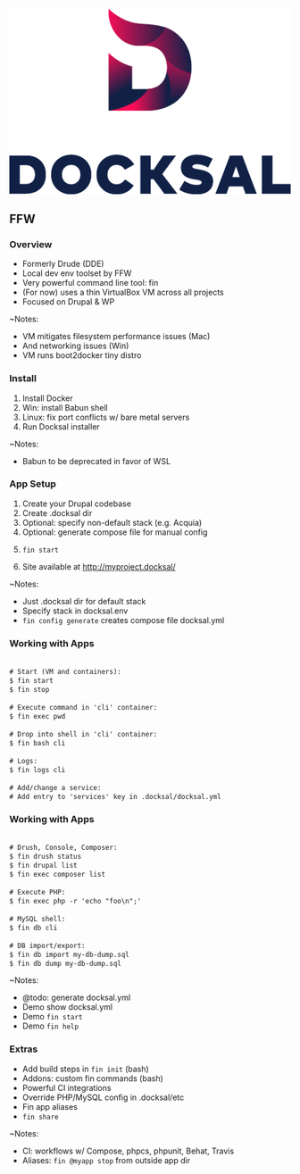![Docksal](slides/img/logo-docksal.png)

## FFW


### Overview

* Formerly Drude (DDE)
* Local dev env toolset by FFW
* Very powerful command line tool: fin
* (For now) uses a thin VirtualBox VM across all projects
* Focused on Drupal & WP

~Notes:
* VM mitigates filesystem performance issues (Mac)
* And networking issues (Win)
* VM runs boot2docker tiny distro


### Install

1. Install Docker
1. Win: install Babun shell
1. Linux: fix port conflicts w/ bare metal servers
1. Run Docksal installer

~Notes:
* Babun to be deprecated in favor of WSL


### App Setup

1. Create your Drupal codebase
1. Create .docksal dir
1. Optional: specify non-default stack (e.g. Acquia)
1. Optional: generate compose file for manual config
1. <pre><code class="bash" data-trim data-noescape>fin start</code></pre>
1. Site available at http://myproject.docksal/

~Notes:
* Just .docksal dir for default stack
* Specify stack in docksal.env
* `fin config generate` creates compose file docksal.yml


### Working with Apps

 <pre><code class="bash" data-trim data-noescape>
# Start (VM and containers):
$ fin start
$ fin stop

# Execute command in 'cli' container:
$ fin exec pwd

# Drop into shell in 'cli' container:
$ fin bash cli

# Logs:
$ fin logs cli

# Add/change a service:
# Add entry to 'services' key in .docksal/docksal.yml
</code></pre>


### Working with Apps

 <pre><code class="bash" data-trim data-noescape>
# Drush, Console, Composer:
$ fin drush status
$ fin drupal list
$ fin exec composer list

# Execute PHP:
$ fin exec php -r 'echo "foo\n";'

# MySQL shell:
$ fin db cli

# DB import/export:
$ fin db import my-db-dump.sql
$ fin db dump my-db-dump.sql
</code></pre>

~Notes:
* @todo: generate docksal.yml
* Demo show docksal.yml
* Demo `fin start`
* Demo `fin help`


### Extras

* Add build steps in `fin init` (bash)
* Addons: custom fin commands (bash)
* Powerful CI integrations
* Override PHP/MySQL config in .docksal/etc
* Fin app aliases
* `fin share`

~Notes:
* CI: workflows w/ Compose, phpcs, phpunit, Behat, Travis
* Aliases: `fin @myapp stop` from outside app dir
